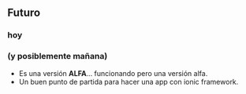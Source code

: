 ## Futuro

### hoy
### (y posiblemente mañana)

* Es una versión **ALFA**... funcionando pero una versión alfa.
* Un buen punto de partida para hacer una app con ionic framework. <!-- .element: class="fragment" data-fragment-index="1" -->
